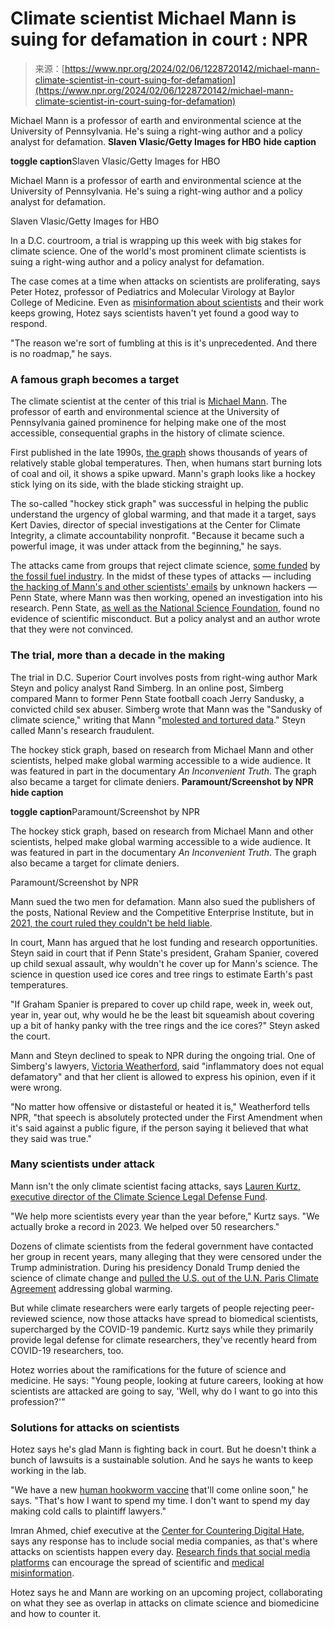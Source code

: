 <!--yml
category: 未分类
date: 2024-05-27 14:38:42
-->

# Climate scientist Michael Mann is suing for defamation in court : NPR

> 来源：[https://www.npr.org/2024/02/06/1228720142/michael-mann-climate-scientist-in-court-suing-for-defamation](https://www.npr.org/2024/02/06/1228720142/michael-mann-climate-scientist-in-court-suing-for-defamation)

Michael Mann is a professor of earth and environmental science at the University of Pennsylvania. He's suing a right-wing author and a policy analyst for defamation. **Slaven Vlasic/Getty Images for HBO** ****hide caption****

****toggle caption****Slaven Vlasic/Getty Images for HBO

Michael Mann is a professor of earth and environmental science at the University of Pennsylvania. He's suing a right-wing author and a policy analyst for defamation.

Slaven Vlasic/Getty Images for HBO

In a D.C. courtroom, a trial is wrapping up this week with big stakes for climate science. One of the world's most prominent climate scientists is suing a right-wing author and a policy analyst for defamation.

The case comes at a time when attacks on scientists are proliferating, says Peter Hotez, professor of Pediatrics and Molecular Virology at Baylor College of Medicine. Even as [misinformation about scientists](https://www.wbur.org/hereandnow/2023/09/19/deadly-rise-anti-science-book) and their work keeps growing, Hotez says scientists haven't yet found a good way to respond.

"The reason we're sort of fumbling at this is it's unprecedented. And there is no roadmap," he says.

### A famous graph becomes a target

The climate scientist at the center of this trial is [Michael Mann](https://earth.sas.upenn.edu/people/michael-mann). The professor of earth and environmental science at the University of Pennsylvania gained prominence for helping make one of the most accessible, consequential graphs in the history of climate science.

First published in the late 1990s, [the graph](https://en.wikipedia.org/wiki/Hockey_stick_graph_(global_temperature)) shows thousands of years of relatively stable global temperatures. Then, when humans start burning lots of coal and oil, it shows a spike upward. Mann's graph looks like a hockey stick lying on its side, with the blade sticking straight up.

The so-called "hockey stick graph" was successful in helping the public understand the urgency of global warming, and that made it a target, says Kert Davies, director of special investigations at the Center for Climate Integrity, a climate accountability nonprofit. "Because it became such a powerful image, it was under attack from the beginning," he says.

The attacks came from groups that reject climate science, [some funded](https://blogs.law.columbia.edu/climatechange/2015/09/09/litigation-for-scientists-emails-paid-by-coal-industry/) by [the fossil fuel industry](https://www.anylaw.com/case/american-tradition-inst-v-rector-and-visitors/supreme-court-of-virginia/04-16-2014/atIQg2YBTlTomsSB4rNW). In the midst of these types of attacks — including [the hacking of Mann's and other scientists' emails](https://www.npr.org/2012/03/02/147815862/michael-mann-from-the-trenches-of-the-climate-war) by unknown hackers — Penn State, where Mann was then working, opened an investigation into his research. Penn State, [as well as the National Science Foundation](https://www.scientificamerican.com/article/federal-investigators-clear-climate-scientist-michael-mann/), found no evidence of scientific misconduct. But a policy analyst and an author wrote that they were not convinced.

### The trial, more than a decade in the making

The trial in D.C. Superior Court involves posts from right-wing author Mark Steyn and policy analyst Rand Simberg. In an online post, Simberg compared Mann to former Penn State football coach Jerry Sandusky, a convicted child sex abuser. Simberg wrote that Mann was the "Sandusky of climate science," writing that Mann "[molested and tortured data](https://www.supremecourt.gov/DocketPDF/18/18-1477/100777/20190523094943387_USSC%20Petition%20for%20Writ%20of%20Certiorari.pdf)." Steyn called Mann's research fraudulent.

The hockey stick graph, based on research from Michael Mann and other scientists, helped make global warming accessible to a wide audience. It was featured in part in the documentary *An Inconvenient Truth*. The graph also became a target for climate deniers. **Paramount/Screenshot by NPR** ****hide caption****

****toggle caption****Paramount/Screenshot by NPR

The hockey stick graph, based on research from Michael Mann and other scientists, helped make global warming accessible to a wide audience. It was featured in part in the documentary *An Inconvenient Truth*. The graph also became a target for climate deniers.

Paramount/Screenshot by NPR

Mann sued the two men for defamation. Mann also sued the publishers of the posts, National Review and the Competitive Enterprise Institute, but in [2021, the court ruled they couldn't be held liable](https://climatecasechart.com/case/mann-v-competitive-enterprise-institute/).

In court, Mann has argued that he lost funding and research opportunities. Steyn said in court that if Penn State's president, Graham Spanier, covered up child sexual assault, why wouldn't he cover up for Mann's science. The science in question used ice cores and tree rings to estimate Earth's past temperatures.

"If Graham Spanier is prepared to cover up child rape, week in, week out, year in, year out, why would he be the least bit squeamish about covering up a bit of hanky panky with the tree rings and the ice cores?" Steyn asked the court.

Mann and Steyn declined to speak to NPR during the ongoing trial. One of Simberg's lawyers, [Victoria Weatherford](https://www.bakerlaw.com/professionals/victoria-l-weatherford/), said "inflammatory does not equal defamatory" and that her client is allowed to express his opinion, even if it were wrong.

"No matter how offensive or distasteful or heated it is," Weatherford tells NPR, "that speech is absolutely protected under the First Amendment when it's said against a public figure, if the person saying it believed that what they said was true."

### Many scientists under attack

Mann isn't the only climate scientist facing attacks, says [Lauren Kurtz, executive director of the Climate Science Legal Defense Fund](https://www.csldf.org/).

"We help more scientists every year than the year before," Kurtz says. "We actually broke a record in 2023\. We helped over 50 researchers."

Dozens of climate scientists from the federal government have contacted her group in recent years, many alleging that they were censored under the Trump administration. During his presidency Donald Trump denied the science of climate change and [pulled the U.S. out of the U.N. Paris Climate Agreement](https://www.npr.org/2020/11/03/930312701/u-s-officially-leaving-paris-climate-agreement) addressing global warming.

But while climate researchers were early targets of people rejecting peer-reviewed science, now those attacks have spread to biomedical scientists, supercharged by the COVID-19 pandemic. Kurtz says while they primarily provide legal defense for climate researchers, they've recently heard from COVID-19 researchers, too.

Hotez worries about the ramifications for the future of science and medicine. He says: "Young people, looking at future careers, looking at how scientists are attacked are going to say, 'Well, why do I want to go into this profession?'"

### Solutions for attacks on scientists

Hotez says he's glad Mann is fighting back in court. But he doesn't think a bunch of lawsuits is a sustainable solution. And he says he wants to keep working in the lab.

"We have a new [human hookworm vaccine](https://www.npr.org/sections/goatsandsoda/2016/08/08/488857833/-nprwormweek-the-scientist-whos-waging-a-war-on-worms#:~:text=Today%2C%20Hotez%20leads%20some%20of,worldwide%2C%20as%20well%20as%20schistosomiasis.) that'll come online soon," he says. "That's how I want to spend my time. I don't want to spend my day making cold calls to plaintiff lawyers."

Imran Ahmed, chief executive at the [Center for Countering Digital Hate](https://counterhate.com/about/), says any response has to include social media companies, as that's where attacks on scientists happen every day. [Research finds that social media platforms](https://www.jmir.org/2021/1/e17187/) can encourage the spread of scientific and [medical misinformation](https://www.sciencedirect.com/science/article/pii/S2211883724000091).

Hotez says he and Mann are working on an upcoming project, collaborating on what they see as overlap in attacks on climate science and biomedicine and how to counter it.